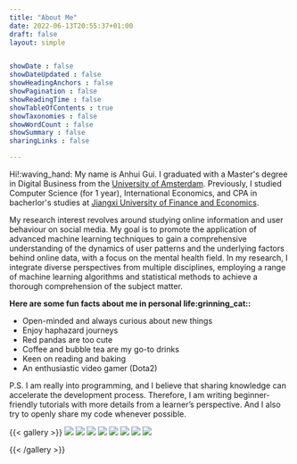 ```yaml
---
title: "About Me"
date: 2022-06-13T20:55:37+01:00
draft: false
layout: simple


showDate : false
showDateUpdated : false
showHeadingAnchors : false
showPagination : false
showReadingTime : false
showTableOfContents : true
showTaxonomies : false 
showWordCount : false
showSummary : false
sharingLinks : false

---
```


Hi!:waving_hand: My name is Anhui Gui. I graduated with a Master's degree in Digital Business from the [University of Amsterdam](https://www.uva.nl/en). Previously, I studied Computer Science (for 1 year), International Economics, and CPA in bacherlor's studies at [Jiangxi University of Finance and Economics](https://en.wikipedia.org/wiki/Jiangxi_University_of_Finance_and_Economics).

My research interest revolves around studying online information and user behaviour on social media. My goal is to promote the application of advanced machine learning techniques to gain a comprehensive understanding of the dynamics of user patterns and the underlying factors behind online data, with a focus on the mental health field. In my research, I integrate diverse perspectives from multiple disciplines, employing a range of machine learning algorithms and statistical methods to achieve a thorough comprehension of the subject matter.

<b>Here are some fun facts about me in personal life:grinning_cat::</b>
- Open-minded and always curious about new things
- Enjoy haphazard journeys
- Red pandas are too cute 
- Coffee and bubble tea are my go-to drinks
- Keen on reading and baking
- An enthusiastic video gamer (Dota2)
  
P.S. I am really into programming, and I believe that sharing knowledge can accelerate the development process. Therefore, I am writing beginner-friendly tutorials with more details from a learner’s perspective. And I also try to openly share my code whenever possible.


{{< gallery >}}
  <img src="gallery/10.jpg" class="grid-w50 md:grid-w33 xl:grid-w25" />
  <img src="gallery/02.jpg" class="grid-w50 md:grid-w33 xl:grid-w25" />
  <img src="gallery/05.jpg" class="grid-w50 md:grid-w33 xl:grid-w25" />
  <img src="gallery/06.jpg" class="grid-w50 md:grid-w33 xl:grid-w25" />
  <img src="gallery/08.jpg" class="grid-w50 md:grid-w33 xl:grid-w25" /> 
  <img src="gallery/01.jpg" class="grid-w50 md:grid-w33 xl:grid-w25" />
  <img src="gallery/03.jpg" class="grid-w50 md:grid-w33 xl:grid-w25" />
  <img src="gallery/07.jpg" class="grid-w50 md:grid-w33 xl:grid-w25" />


{{< /gallery >}}
